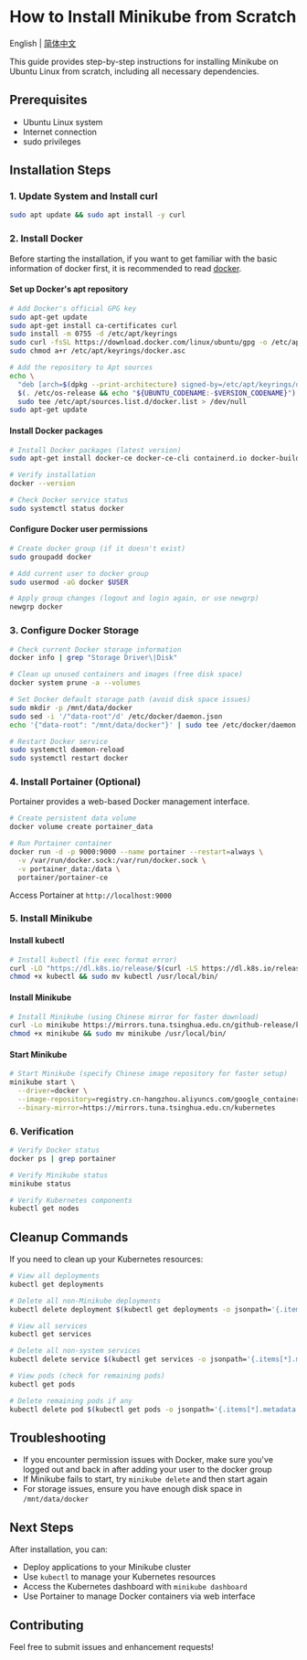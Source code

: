 # How to Install Minikube from Scratch

English | [简体中文](readme-cn.md)

This guide provides step-by-step instructions for installing Minikube on Ubuntu Linux from scratch, including all necessary dependencies.

## Prerequisites

- Ubuntu Linux system
- Internet connection
- sudo privileges

## Installation Steps

### 1. Update System and Install curl

```bash
sudo apt update && sudo apt install -y curl
```

### 2. Install Docker

Before starting the installation, if you want to get familiar with the basic information of docker first, it is recommended to read [docker](docker.md).

#### Set up Docker's apt repository

```bash
# Add Docker's official GPG key
sudo apt-get update
sudo apt-get install ca-certificates curl
sudo install -m 0755 -d /etc/apt/keyrings
sudo curl -fsSL https://download.docker.com/linux/ubuntu/gpg -o /etc/apt/keyrings/docker.asc
sudo chmod a+r /etc/apt/keyrings/docker.asc

# Add the repository to Apt sources
echo \
  "deb [arch=$(dpkg --print-architecture) signed-by=/etc/apt/keyrings/docker.asc] https://download.docker.com/linux/ubuntu \
  $(. /etc/os-release && echo "${UBUNTU_CODENAME:-$VERSION_CODENAME}") stable" | \
  sudo tee /etc/apt/sources.list.d/docker.list > /dev/null
sudo apt-get update
```

#### Install Docker packages

```bash
# Install Docker packages (latest version)
sudo apt-get install docker-ce docker-ce-cli containerd.io docker-buildx-plugin docker-compose-plugin

# Verify installation
docker --version

# Check Docker service status
sudo systemctl status docker
```

#### Configure Docker user permissions

```bash
# Create docker group (if it doesn't exist)
sudo groupadd docker

# Add current user to docker group
sudo usermod -aG docker $USER

# Apply group changes (logout and login again, or use newgrp)
newgrp docker
```

### 3. Configure Docker Storage

```bash
# Check current Docker storage information
docker info | grep "Storage Driver\|Disk"

# Clean up unused containers and images (free disk space)
docker system prune -a --volumes

# Set Docker default storage path (avoid disk space issues)
sudo mkdir -p /mnt/data/docker
sudo sed -i '/"data-root"/d' /etc/docker/daemon.json
echo '{"data-root": "/mnt/data/docker"}' | sudo tee /etc/docker/daemon.json

# Restart Docker service
sudo systemctl daemon-reload
sudo systemctl restart docker
```

### 4. Install Portainer (Optional)

Portainer provides a web-based Docker management interface.

```bash
# Create persistent data volume
docker volume create portainer_data

# Run Portainer container
docker run -d -p 9000:9000 --name portainer --restart=always \
  -v /var/run/docker.sock:/var/run/docker.sock \
  -v portainer_data:/data \
  portainer/portainer-ce
```

Access Portainer at `http://localhost:9000`

### 5. Install Minikube

#### Install kubectl

```bash
# Install kubectl (fix exec format error)
curl -LO "https://dl.k8s.io/release/$(curl -LS https://dl.k8s.io/release/stable.txt)/bin/linux/amd64/kubectl"
chmod +x kubectl && sudo mv kubectl /usr/local/bin/
```

#### Install Minikube

```bash
# Install Minikube (using Chinese mirror for faster download)
curl -Lo minikube https://mirrors.tuna.tsinghua.edu.cn/github-release/kubeadm/minikube/releases/latest/minikube-linux-amd64
chmod +x minikube && sudo mv minikube /usr/local/bin/
```

#### Start Minikube

```bash
# Start Minikube (specify Chinese image repository for faster setup)
minikube start \
  --driver=docker \
  --image-repository=registry.cn-hangzhou.aliyuncs.com/google_containers \
  --binary-mirror=https://mirrors.tuna.tsinghua.edu.cn/kubernetes
```

### 6. Verification

```bash
# Verify Docker status
docker ps | grep portainer

# Verify Minikube status
minikube status

# Verify Kubernetes components
kubectl get nodes
```

## Cleanup Commands

If you need to clean up your Kubernetes resources:

```bash
# View all deployments
kubectl get deployments

# Delete all non-Minikube deployments
kubectl delete deployment $(kubectl get deployments -o jsonpath='{.items[*].metadata.name}')

# View all services
kubectl get services

# Delete all non-system services
kubectl delete service $(kubectl get services -o jsonpath='{.items[*].metadata.name}' | grep -v 'kubernetes')

# View pods (check for remaining pods)
kubectl get pods

# Delete remaining pods if any
kubectl delete pod $(kubectl get pods -o jsonpath='{.items[*].metadata.name}')
```

## Troubleshooting

- If you encounter permission issues with Docker, make sure you've logged out and back in after adding your user to the docker group
- If Minikube fails to start, try `minikube delete` and then start again
- For storage issues, ensure you have enough disk space in `/mnt/data/docker`

## Next Steps

After installation, you can:
- Deploy applications to your Minikube cluster
- Use `kubectl` to manage your Kubernetes resources
- Access the Kubernetes dashboard with `minikube dashboard`
- Use Portainer to manage Docker containers via web interface

## Contributing

Feel free to submit issues and enhancement requests!
